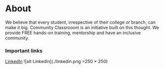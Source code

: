 # **About**
We believe that every student, irrespective of their college or branch, can make it big. Community Classrooom is an initiative built on this thought. We provide FREE hands-on training, mentorship and have an inclusive community.



### Important links
[LinkedIn](https://www.linkedin.com/company/commclassroom/)
![alt LinkedIn](./linkedin.png =250 × 250)